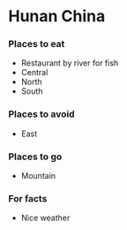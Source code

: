 # Hunan China 

### Places to eat
- Restaurant by river for fish
- Central
- North
- South

### Places to avoid
- East

### Places to go
- Mountain
 
### For facts
- Nice weather

